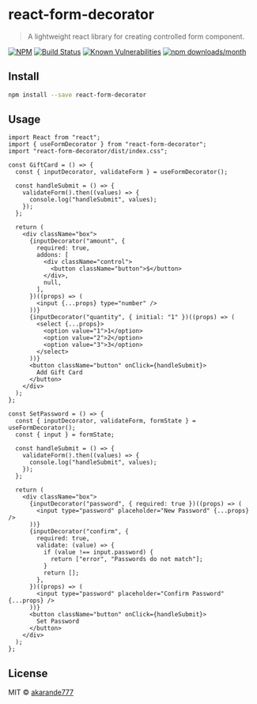 # react-form-decorator

> A lightweight react library for creating controlled form component.

[![NPM](https://img.shields.io/npm/v/react-form-decorator.svg)](https://www.npmjs.com/package/react-form-decorator)
[![Build Status](https://travis-ci.com/akarande777/react-form-decorator.svg?branch=master)](https://travis-ci.com/akarande777/react-form-decorator)
[![Known Vulnerabilities](https://snyk.io/test/npm/react-form-decorator/badge.svg)](https://snyk.io/test/npm/react-form-decorator)
[![npm downloads/month](https://img.shields.io/npm/dm/react-form-decorator)](https://www.npmjs.com/package/react-form-decorator)

## Install

```bash
npm install --save react-form-decorator
```

## Usage

```tsx
import React from "react";
import { useFormDecorator } from "react-form-decorator";
import "react-form-decorator/dist/index.css";
```

```tsx
const GiftCard = () => {
  const { inputDecorator, validateForm } = useFormDecorator();

  const handleSubmit = () => {
    validateForm().then((values) => {
      console.log("handleSubmit", values);
    });
  };

  return (
    <div className="box">
      {inputDecorator("amount", {
        required: true,
        addons: [
          <div className="control">
            <button className="button">$</button>
          </div>,
          null,
        ],
      })((props) => (
        <input {...props} type="number" />
      ))}
      {inputDecorator("quantity", { initial: "1" })((props) => (
        <select {...props}>
          <option value="1">1</option>
          <option value="2">2</option>
          <option value="3">3</option>
        </select>
      ))}
      <button className="button" onClick={handleSubmit}>
        Add Gift Card
      </button>
    </div>
  );
};
```

```tsx
const SetPassword = () => {
  const { inputDecorator, validateForm, formState } = useFormDecorator();
  const { input } = formState;

  const handleSubmit = () => {
    validateForm().then((values) => {
      console.log("handleSubmit", values);
    });
  };

  return (
    <div className="box">
      {inputDecorator("password", { required: true })((props) => (
        <input type="password" placeholder="New Password" {...props} />
      ))}
      {inputDecorator("confirm", {
        required: true,
        validate: (value) => {
          if (value !== input.password) {
            return ["error", "Passwords do not match"];
          }
          return [];
        },
      })((props) => (
        <input type="password" placeholder="Confirm Password" {...props} />
      ))}
      <button className="button" onClick={handleSubmit}>
        Set Password
      </button>
    </div>
  );
};
```

## License

MIT © [akarande777](https://github.com/akarande777)
